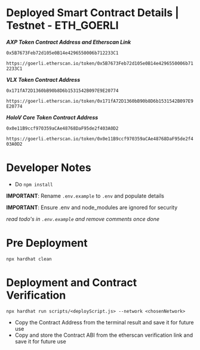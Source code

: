 # Deployed Smart Contract Details | Testnet - ETH_GOERLI

**_AXP Token Contract Address and Etherscan Link_**

`0x5B7673Feb72d105e0B14e4296550006b712233C1`

`https://goerli.etherscan.io/token/0x5B7673Feb72d105e0B14e4296550006b712233C1`

**_VLX Token Contract Address_**

`0x171fA72D1360bB90b8D6b1531542B097E9E20774`

`https://goerli.etherscan.io/token/0x171fA72D1360bB90b8D6b1531542B097E9E20774`

**_HoloV Core Token Contract Address_**

`0x0e11B9ccf970359aCAe48768DaF95de2f403A0D2`

`https://goerli.etherscan.io/token/0x0e11B9ccf970359aCAe48768DaF95de2f403A0D2`

# Developer Notes

- Do `npm install`

**IMPORTANT**: Rename `.env.example` to `.env` and populate details

**IMPORTANT**: Ensure .env and node_modules are ignored for security

_read todo's in `.env.example` and remove comments once done_

# Pre Deployment

`npx hardhat clean`

# Deployment and Contract Verification

`npx hardhat run scripts/<deployScript.js> --network <chosenNetwork>`

- Copy the Contract Address from the terminal result and save it for future use
- Copy and store the Contract ABI from the etherscan verification link and save it for future use
